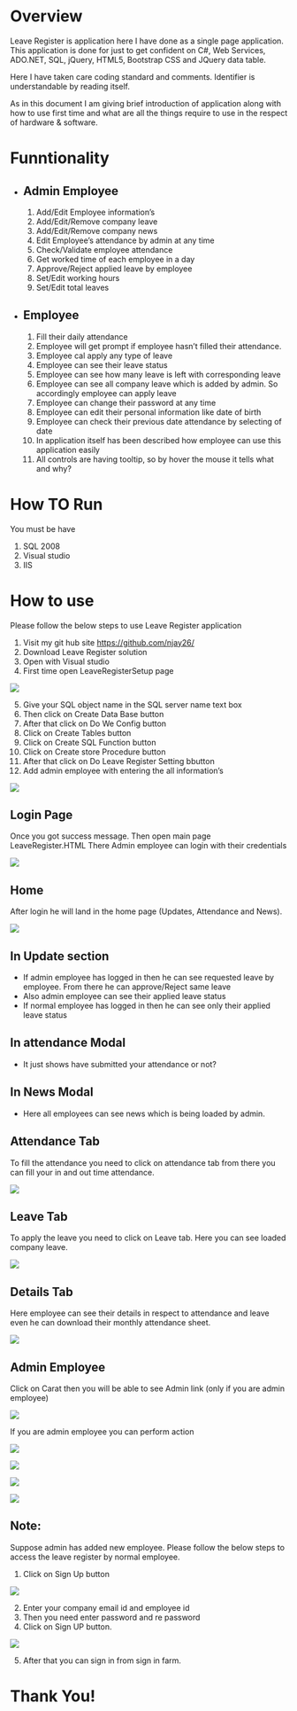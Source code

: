 # Overview
Leave Register is application here I have done as a single page application. This application is done for just to get confident on C#, Web Services, ADO.NET,  SQL, jQuery, HTML5, Bootstrap CSS and JQuery data table.

Here I have taken care coding standard and comments. Identifier is understandable by reading itself.

As in this document I am giving brief introduction of application along with how to use first time and what are all the things require to use in the respect of hardware & software. 

# Funntionality
- ## Admin Employee
  1.	Add/Edit  Employee information’s
  2.	Add/Edit/Remove company leave
  3.	Add/Edit/Remove company news
  4.	Edit Employee’s attendance by admin at any time
  5.	Check/Validate employee attendance
  6.	Get worked time of each employee in a day
  7.	Approve/Reject applied leave by employee
  8.	Set/Edit  working hours
  9.	Set/Edit total leaves
- ## Employee
  1.	Fill their daily attendance
  2.	Employee will get prompt if employee hasn’t filled their attendance.
  3.	Employee cal apply any type of leave
  4.	Employee can see their leave status
  5.	Employee can see how many leave is left with corresponding leave
  6.	Employee can see all company leave which is added by admin. So accordingly employee can apply leave
  7.	Employee can change their password at any time
  8.	Employee can edit their personal information like date of birth
  9.	Employee can check their previous date attendance by selecting of date
  10.	In application itself has been described how employee can use this application easily
  11.	All controls are having tooltip, so by hover the mouse it tells what and why?


# How TO Run
You must be have 
1.	SQL 2008
2.	Visual studio
3.	IIS
	
# How to use
Please follow the below steps to use Leave Register application
1.	Visit my git hub site  https://github.com/njay26/ 
2.	Download Leave Register solution
3.	Open with Visual studio
4.	First time open LeaveRegisterSetup page 

![](Images/LeaveRegisterSetup.png)

5.	Give your SQL object name in the SQL server name text box
6.	Then click on Create Data Base button
7.	After that click on Do We Config button
8.	Click on Create Tables button
9.	Click on Create SQL Function button
10.	Click on Create store Procedure button
11.	After that click on Do Leave Register Setting bbutton
12.	Add admin employee with entering the all information’s 

![](Images/AdminEmployeeRegistration.png)

## Login Page
Once you got success message. Then open main page LeaveRegister.HTML 
There Admin employee can login with their credentials

![](Images/EmployeeAndAdminSignInSignUp.png)

## Home 
After login he will land in the home page (Updates, Attendance and News).

![](Images/Home.png)


## In Update section 
- If admin employee has logged in then he can see requested leave by employee. From there he can approve/Reject same leave
- Also admin employee can see their applied leave status
- If normal employee has logged in then he can see only their applied leave status
## In attendance Modal
- It just shows have submitted your attendance or not?
## In News Modal
- Here all employees can see news which is being loaded by admin.
## Attendance Tab
To fill the attendance you need to click on attendance tab from there you can fill your in and out time attendance.

 ![](Images/Attendance.png)
 
## Leave Tab
To apply the leave you need to click on Leave tab. Here you can see loaded company leave.

  ![](Images/Leave.png)

## Details Tab
Here employee can see their details in respect to attendance and leave even he can download their monthly attendance sheet.

  ![](Images/Details.png)

## Admin Employee

Click on Carat then you will be able to see Admin link (only if you are admin employee)

 ![](Images/AdminLink.png)
 
If you are admin employee you can perform action 

 ![](Images/BasicSettingAttendance.png)
 
 ![](Images/BasicSettingCompanyNews.png)
 
 ![](Images/BasicSettingEditAttendance.png)
 
 ![](Images/BasicSettingLeave.png)
 
 
 

## Note: 
Suppose admin has added new employee. Please follow the below steps to access the leave register by normal employee.
1.	Click on Sign Up button

 ![](Images/SignUp.png)
 
2.	Enter your company email id and employee id
3.	Then you need enter password and re password
4.	Click on Sign UP button.

  ![](Images/SignUpFillDetails.png)
  
5.	After that you can sign in from sign in farm.

# Thank You!




